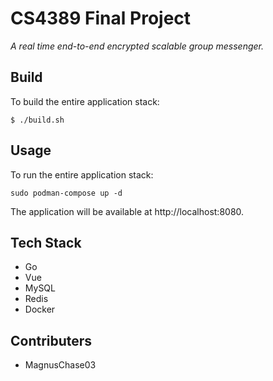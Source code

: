 # CS4389 Final Project

*A real time end-to-end encrypted scalable group messenger.*

## Build

To build the entire application stack:

```
$ ./build.sh
```

## Usage

To run the entire application stack:

```
sudo podman-compose up -d
```

The application will be available at http://localhost:8080.

## Tech Stack

- Go
- Vue
- MySQL
- Redis
- Docker

## Contributers

- MagnusChase03
